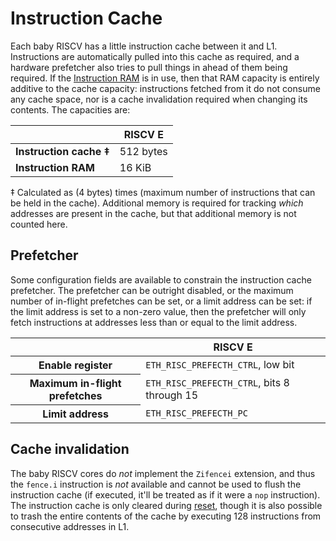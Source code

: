 # Instruction Cache

Each baby RISCV has a little instruction cache between it and L1. Instructions are automatically pulled into this cache as required, and a hardware prefetcher also tries to pull things in ahead of them being required. If the [Instruction RAM](InstructionRAM.md) is in use, then that RAM capacity is entirely additive to the cache capacity: instructions fetched from it do not consume any cache space, nor is a cache invalidation required when changing its contents. The capacities are:

||RISCV E|
|---|---|
|**Instruction cache ‡**|512 bytes|
|**Instruction RAM**|16 KiB|

‡ Calculated as (4 bytes) times (maximum number of instructions that can be held in the cache). Additional memory is required for tracking _which_ addresses are present in the cache, but that additional memory is not counted here.

## Prefetcher

Some configuration fields are available to constrain the instruction cache prefetcher. The prefetcher can be outright disabled, or the maximum number of in-flight prefetches can be set, or a limit address can be set: if the limit address is set to a non-zero value, then the prefetcher will only fetch instructions at addresses less than or equal to the limit address.
<table><thead><tr><th/><th>RISCV E</th></tr></thead>
<tr><th>Enable register</th><td><code>ETH_RISC_PREFECTH_CTRL</code>, low bit</td></tr>
<tr><th>Maximum in-flight prefetches</th><td><code>ETH_RISC_PREFECTH_CTRL</code>, bits 8 through 15</td></tr>
<tr><th>Limit address</th><td><code>ETH_RISC_PREFECTH_PC</code></td></tr>
</table>

## Cache invalidation

The baby RISCV cores do *not* implement the `Zifencei` extension, and thus the `fence.i` instruction is *not* available and cannot be used to flush the instruction cache (if executed, it'll be treated as if it were a `nop` instruction). The instruction cache is only cleared during [reset](../SoftReset.md#riscv-soft-reset), though it is also possible to trash the entire contents of the cache by executing 128 instructions from consecutive addresses in L1.
